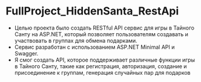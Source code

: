 # FullProject_HiddenSanta_RestApi

+ Целью проекта было создать RESTful API сервис для игры в Тайного Санту на ASP.NET, который позволяет пользователям создавать и участвовать в группах для обмена подарками.
+ Сервис разработан с использованием ASP.NET Minimal API и Swagger.
+ Я смог создать API, которое поддерживает различные функции игры в Тайного Санту, такие как регистрация, авторизация, создание и присоединение к группам, генерация случайных пар для подарков
